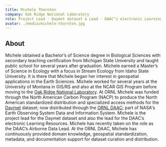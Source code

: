 ```yaml
---
title: Michele Thornton
company: Oak Ridge National Laboratory
role: Project Lead - Daymet dataset & Lead - DAAC’s electronic Learning Resources
avatar: ./media/michele-thornton.jpg
---
```

## About

Michele obtained a Bachelor’s of Science degree in Biological Sciences with secondary teaching certification from Michigan State University and taught public school for several years after graduation. Michele earned a Master’s of Science in Ecology with a focus in Stream Ecology from Idaho State University. It is there that Michele began her interest in geospatial applications in the Earth Sciences. Michele worked for several years at the University of Montana in GIS/RS and also at the NCAR GIS Program before moving to the [Oak Ridge National Laboratory](https://www.ornl.gov/). At ORNL Michele was funded through the North American Carbon Program (NACP) to produce the North American standardized distribution and specialized access methods for the [Daymet](https://daymet.ornl.gov/) dataset; now distributed through the [ORNL DAAC](https://daac.ornl.gov/); part of NASA's Earth Observing System Data and Information System. Michele is the project lead for the Daymet dataset and also the lead for the DAAC’s electronic Learning Resources. Michele has recently taken on the role as the DAAC’s Airborne Data Lead. At the ORNL DAAC, Michele has continuously provided domain knowledge, geospatial standardization, metadata, and documentation support for dataset curation and distribution.